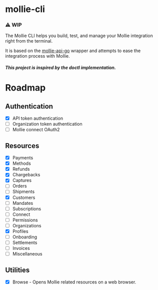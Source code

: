 # mollie-cli

### :warning: WIP

The Mollie CLI helps you build, test, and manage your Mollie integration right from the terminal. 

It is based on the [mollie-api-go](https://github.com/VictorAvelar/mollie-api-go) wrapper and attempts to ease the integration process with Mollie. 

##### This project is inspired by the doctl implementation.

# Roadmap

## Authentication
- [x] API token authentication
- [ ] Organization token authentication
- [ ] Mollie connect OAuth2

## Resources
- [x] Payments
- [x] Methods
- [x] Refunds
- [x] Chargebacks
- [x] Captures
- [ ] Orders
- [ ] Shipments
- [x] Customers
- [ ] Mandates
- [ ] Subscriptions
- [ ] Connect
- [ ] Permissions
- [ ] Organizations
- [x] Profiles
- [ ] Onboarding
- [ ] Settlements
- [ ] Invoices
- [ ] Miscellaneous

## Utilities
- [x] Browse - Opens Mollie related resources on a web browser.
